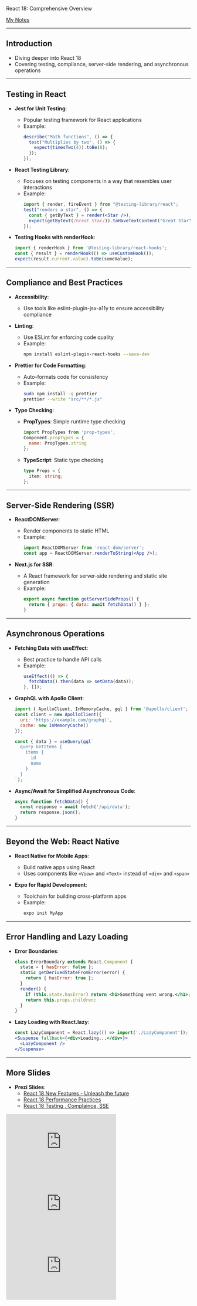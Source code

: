 React 18: Comprehensive Overview

[My Notes](https://github.com/kurtzace/diary-2024/issues/10)

---

## Introduction

- Diving deeper into React 18
- Covering testing, compliance, server-side rendering, and asynchronous operations

---

## Testing in React

- **Jest for Unit Testing**:
  - Popular testing framework for React applications
  - Example:
    ```jsx
    describe("Math functions", () => {
      test("Multiplies by two", () => {
        expect(timesTwo(4)).toBe(8);
      });
    });
    ```

- **React Testing Library**:
  - Focuses on testing components in a way that resembles user interactions
  - Example:
    ```jsx
    import { render, fireEvent } from "@testing-library/react";
    test("renders a star", () => {
      const { getByText } = render(<Star />);
      expect(getByText(/Great Star/)).toHaveTextContent("Great Star");
    });
    ```

- **Testing Hooks with renderHook**:
  ```jsx
  import { renderHook } from '@testing-library/react-hooks';
  const { result } = renderHook(() => useCustomHook());
  expect(result.current.value).toBe(someValue);
  ```

---

## Compliance and Best Practices

- **Accessibility**:
  - Use tools like eslint-plugin-jsx-a11y to ensure accessibility compliance

- **Linting**:
  - Use ESLint for enforcing code quality
  - Example:
    ```bash
    npm install eslint-plugin-react-hooks --save-dev
    ```

- **Prettier for Code Formatting**:
  - Auto-formats code for consistency
  - Example:
    ```bash
    sudo npm install -g prettier
    prettier --write "src/**/*.js"
    ```

- **Type Checking**:
  - **PropTypes**: Simple runtime type checking
    ```jsx
    import PropTypes from 'prop-types';
    Component.propTypes = {
      name: PropTypes.string
    };
    ```

  - **TypeScript**: Static type checking
    ```typescript
    type Props = {
      item: string;
    };
    ```

---

## Server-Side Rendering (SSR)

- **ReactDOMServer**:
  - Render components to static HTML
  - Example:
    ```jsx
    import ReactDOMServer from 'react-dom/server';
    const app = ReactDOMServer.renderToString(<App />);
    ```

- **Next.js for SSR**:
  - A React framework for server-side rendering and static site generation
  - Example:
    ```jsx
    export async function getServerSideProps() {
      return { props: { data: await fetchData() } };
    }
    ```

---

## Asynchronous Operations

- **Fetching Data with useEffect**:
  - Best practice to handle API calls
  - Example:
    ```jsx
    useEffect(() => {
      fetchData().then(data => setData(data));
    }, []);
    ```

- **GraphQL with Apollo Client**:
  ```jsx
  import { ApolloClient, InMemoryCache, gql } from '@apollo/client';
  const client = new ApolloClient({
    uri: 'https://example.com/graphql',
    cache: new InMemoryCache()
  });

  const { data } = useQuery(gql`
    query GetItems {
      items {
        id
        name
      }
    }
  `);
  ```

- **Async/Await for Simplified Asynchronous Code**:
  ```jsx
  async function fetchData() {
    const response = await fetch('/api/data');
    return response.json();
  }
  ```

---

## Beyond the Web: React Native

- **React Native for Mobile Apps**:
  - Build native apps using React
  - Uses components like `<View>` and `<Text>` instead of `<div>` and `<span>`

- **Expo for Rapid Development**:
  - Toolchain for building cross-platform apps
  - Example:
    ```bash
    expo init MyApp
    ```

---

## Error Handling and Lazy Loading

- **Error Boundaries**:
  ```jsx
  class ErrorBoundary extends React.Component {
    state = { hasError: false };
    static getDerivedStateFromError(error) {
      return { hasError: true };
    }
    render() {
      if (this.state.hasError) return <h1>Something went wrong.</h1>;
      return this.props.children;
    }
  }
  ```

- **Lazy Loading with React.lazy**:
  ```jsx
  const LazyComponent = React.lazy(() => import('./LazyComponent'));
  <Suspense fallback={<div>Loading...</div>}>
    <LazyComponent />
  </Suspense>
  ```

---

## More Slides

- **Prezi Slides**:
  - [React 18 New Features - Unleash the future](https://prezi.com/view/UZbu7UZqCLAMzyYlg9Um/)
  - [React 18 Performance Practices](https://prezi.com/view/DF6bz4yIdXALaYIIIeCe/)
  - [React 18 Testing , Complaince, SSE](https://prezi.com/view/QxDsy9QRSssyJwjxwNWp/)

<iframe src="https://prezi.com/p/embed/UZbu7UZqCLAMzyYlg9Um/" id="iframe_container" frameborder="0" webkitallowfullscreen="" mozallowfullscreen="" allowfullscreen="" allow="autoplay; fullscreen" height="169" width="300"></iframe> 
<iframe src="https://prezi.com/p/embed/DF6bz4yIdXALaYIIIeCe/" id="iframe_container" frameborder="0" webkitallowfullscreen="" mozallowfullscreen="" allowfullscreen="" allow="autoplay; fullscreen" height="169" width="300"></iframe> 
<iframe src="https://prezi.com/p/embed/QxDsy9QRSssyJwjxwNWp/" id="iframe_container" frameborder="0" webkitallowfullscreen="" mozallowfullscreen="" allowfullscreen="" allow="autoplay; fullscreen" height="169" width="300"></iframe>
